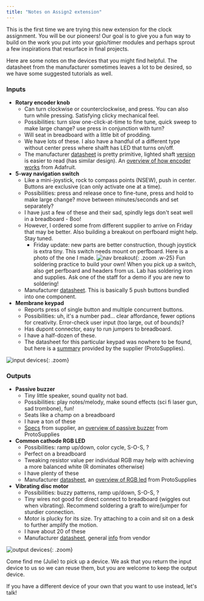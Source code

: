 ```yaml
---
title: "Notes on Assign2 extension"
---
```


This is the first time we are trying this new extension for the clock assignment. You will be our pioneers!
Our goal is to give you a fun way to build on the work you put into your gpio/timer modules and perhaps
sprout a few inspirations that resurface in final projects.


Here are some notes on the devices that you might find helpful.  The datasheet from the manufacturer sometimes leaves a
lot to be desired, so we have some suggested tutorials as well.


### Inputs
- __Rotary encoder knob__
  - Can turn clockwise or counterclockwise, and press. You can also turn while pressing. Satisfying clicky mechanical feel.
  - Possibilities: turn slow one-click-at-time to fine tune, quick sweep to make large change? use press in conjunction with turn?
  - Will seat in breadboard with a little bit of prodding.
  - We have lots of these.  I also have a handful of a different type without center press where shalft has LED that turns on/off.
  - The manufacturer [datasheet](../datasheets/EC11.pdf) is pretty primitive, lighted shaft [version](../datasheets/LightedPEL12S.pdf) is easier to read (has similar design). An [overview of how encoder works](https://learn.adafruit.com/rotary-encoder/overview) from Adafruit.
- __5-way navigation switch__
  - Like a mini-joystick, rock to compass points (NSEW), push in center. Buttons are exclusive (can only activate one at a time).
  - Possibilities: press and release once to fine-tune, press and hold to make large change? move between minutes/seconds and set separately?
  - I have just a few of these and their sad, spindly legs don't seat well in a breadboard - Boo!
  - However, I ordered some from different supplier to arrive on Friday that may be better. Also building a breakout on perfboard might help. Stay tuned.
    - Friday update: new parts are better construction, though joystick is extra tiny. This switch needs mount on perfboard. Here is a photo of the one I made.
    ![nav breakout](../images/5way_breakout.jpg){: .zoom .w-25}
    Fun soldering practice to build your own! When you pick up a switch, also get perfboard and headers from us. Lab has soldering iron and supplies. Ask one of the staff for a demo if you are new to soldering!
  - Manufacturer [datasheet](../datasheets/SKQUCAA010-ALPS.pdf). This is basically 5 push buttons bundled into one component.
- __Membrane keypad__
  - Reports press of single button and multiple concurrent buttons.
  - Possibilities: uh, it's a number pad... clear affordance, fewer options for creativity. Error-check user input (too large, out of bounds)?
  - Has dupont connector, easy to run jumpers to breadboard.
  - I have a half-dozen of these.
  - The datasheet for this particular keypad was nowhere to be found, but here is a [summary](https://protosupplies.com/product/membrane-keypad-4x3-matrix/) provided by the supplier (ProtoSupplies).

![input devices](../images/ext_input.jpeg){: .zoom}

### Outputs

- __Passive buzzer__
  - Tiny little speaker, sound quality not bad.
  - Possibilities: play notes/melody, make sound effects (sci fi laser gun, sad trombone), fun!
  - Seats like a champ on a breadboard
  - I have a ton of these
  -  [Specs](https://www.amazon.com/dp/B07GBTJP9F) from supplier, an [overview of passive buzzer](https://protosupplies.com/product/passive-buzzer-5v-module/) from ProtoSupplies
- __Common cathode RGB LED__
  - Possibilities: ramp up/down, color cycle, S-O-S, ?
  - Perfect on a breadboard
  - Tweaking resistor value per individual RGB may help with achieving a more balanced white (R dominates otherwise)
  - I have plenty of these
  - Manufacturer [datasheet](../datasheets/YSL-R1047CR4G3BW-F8.pdf), an [overview of RGB led](https://protosupplies.com/product/led-rgb-5mm-clear-cc/) from ProtoSupplies
- __Vibrating disc motor__
  - Possibilities: buzzy patterns, ramp up/down, S-O-S, ?
  - Tiny wires not good for direct connect to breadboard (wiggles out when vibrating). Recommend soldering a graft to wire/jumper for sturdier connection.
  - Motor is plucky for its size. Try attaching to a coin and sit on a desk to further amplify the motion.
  - I have about 20 of these
  - Manufacturer [datasheet](../datasheets/P1012.pdf), general [info](https://www.adafruit.com/product/1201) from vendor

![output devices](../images/ext_output.jpeg){: .zoom}

Come find me (Julie) to pick up a device. We ask that you return the input device to us so we can reuse them, but you are welcome to keep the output device.

If you have a different device of your own that you want to use instead, let's talk!
